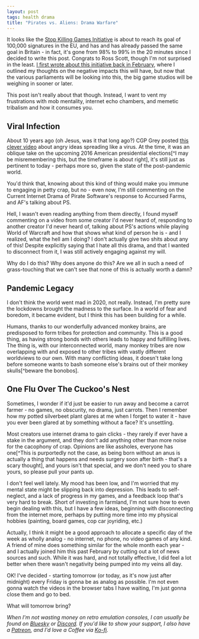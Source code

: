 ```yaml
---
layout: post
tags: health drama
title: "Pirates vs. Aliens: Drama Warfare"
---
```


It looks like the [Stop Killing Games Initiative](https://www.stopkillinggames.com/) is about to reach its goal of 100,000 signatures in the EU, and has and has already passed the same goal in Britain - in fact, it's gone from 98% to 99% in the 20 minutes since I decided to write this post. Congrats to Ross Scott, though I'm not surprised in the least. [I first wrote about this initiative back in February](2025-02-27-keep-killing-games), where I outlined my thoughts on the negative impacts this will have, but now that the various parliaments will be looking into this, the big game studios will be weighing in sooner or later.

This post isn't really about that though. Instead, I want to vent my frustrations with mob mentality, internet echo chambers, and memetic tribalism and how it consumes you.

<!--more-->

## Viral Infection

About 10 years ago (oh Jesus, was it that long ago?) CGP Grey posted [this clever video](https://www.youtube.com/watch?v=rE3j_RHkqJc) about angry ideas spreading like a virus. At the time, it was an oblique take on the upcoming 2016 American presidential elections[^I may be misremembering this, but the timeframe is about right], it's still just as pertinent to today - perhaps more so, given the state of the post-pandemic world.

You'd think that, knowing about this kind of thing would make you immune to engaging in petty crap, but no - even now, I'm still commenting on the Current Internet Drama of Pirate Software's response to Accursed Farms, and AF's talking about PS.

Hell, I wasn't even reading anything from them directly, I found myself commenting on a video from some creator I'd never heard of, responding to another creator I'd never heard of, talking about PS's actions while playing World of Warcraft and how that shows what kind of person he is - and I realized, what the hell am I doing? I don't actually give two shits about any of this! Despite explicitly saying that I hate all this drama, and that I wanted to disconnect from it, I was still actively engaging against my will.

Why do I do this? Why does anyone do this? Are we all in such a need of grass-touching that we can't see that none of this is actually worth a damn?

## Pandemic Legacy

I don't think the world went mad in 2020, not really. Instead, I'm pretty sure the lockdowns brought the madness to the surface. In a world of fear and boredom, it became evident, but I think this has been building for a while.

Humans, thanks to our wonderfully advanced monkey brains, are predisposed to form tribes for protection and community. This is a good thing, as having strong bonds with others leads to happy and fulfilling lives. The thing is, with our interconnected world, many monkey tribes are now overlapping with and exposed to other tribes with vastly different worldviews to our own. With many conflicting ideas, it doesn't take long before someone wants to bash someone else's brains out of their monkey skulls[^beware the bonobos].

## One Flu Over The Cuckoo's Nest

Sometimes, I wonder if it'd just be easier to run away and become a carrot farmer - no games, no obscurity, no drama, just carrots. Then I remember how my potted silverbeet plant glares at me when I forget to water it - have you ever been glared at by something without a face? It's unsettling.

Most creators use internet drama to gain clicks - they rarely if ever have a stake in the argument, and they don't add anything other than more noise for the cacophony of crap. Opinions are like assholes, everyone has one[^This is purportedly not the case, as being born without an anus is actually a thing that happens and needs surgery soon after birth - that's a scary thought], and yours isn't that special, and we don't need you to share yours, so please pull your pants up.

I don't feel well lately. My mood has been low, and I'm worried that my mental state might be slipping back into depression. This leads to self-neglect, and a lack of progress in my games, and a feedback loop that's very hard to break. Short of investing in farmland, I'm not sure how to even begin dealing with this, but I have a few ideas, beginning with disconnecting from the internet more, perhaps by putting more time into my physical hobbies (painting, board games, cop car joyriding, etc.)

Actually, I think it might be a good approach to allocate a specific day of the week as wholly analog - no internet, no phone, no video games of any kind. A friend of mine does something similar for the whole month each year - and I actually joined him this past February by cutting out a lot of news sources and such. While it was hard, and not totally effective, I did feel a lot better when there wasn't negativity being pumped into my veins all day.

OK! I've decided - starting tomorrow (or today, as it's now just after midnight) every Friday is gonna be as analog as possible. I'm not even gonna watch the videos in the browser tabs I have waiting, I'm just gonna close them and go to bed.

What will tomorrow bring?

*When I'm not wasting money on retro emulation consoles, I can usually be found on [Bluesky](https://bsky.app/profile/krgamestudios.bsky.social) or [Discord](https://discord.gg/5KwPFdTBZp). If you'd like to show your support, I also have a [Patreon](https://www.patreon.com/c/krgamestudios), and I'd love a Coffee via [Ko-fi](https://ko-fi.com/krgamestudios).*
